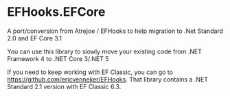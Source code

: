 # EFHooks.EFCore
A port/conversion from  Atrejoe / EFHooks to help migration to .Net Standard 2.0 and EF Core 3.1

You can use this library to slowly move your existing code from .NET Framework 4 to .NET Core 3/.NET 5

If you need to keep working with EF Classic, you can go to https://github.com/ericvenneker/EFHooks. That library contains a .NET Standard 2.1 version with EF Classic 6.3.
